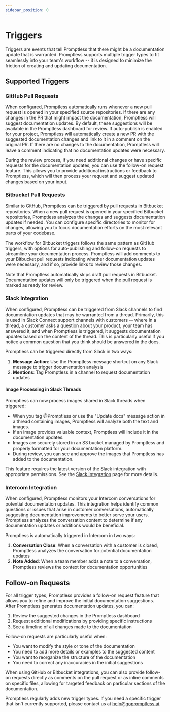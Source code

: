 ```yaml
---
sidebar_position: 0
---
```


# Triggers

Triggers are events that tell Promptless that there might be a documentation update that is warranted. Promptless supports multiple trigger types to fit seamlessly into your team's workflow -- it is designed to minimize the friction of creating and updating documentation.

## Supported Triggers

### GitHub Pull Requests

When configured, Promptless automatically runs whenever a new pull request is opened in your specified source repositories. If there are any changes in the PR that might impact the documentation, Promptless will suggest documentation updates. By default, these suggestions will be available in the Promptless dashboard for review. If auto-publish is enabled for your project, Promptless will automatically create a new PR with the suggested documentation changes and link to it in a comment on the original PR. If there are no changes to the documentation, Promptless will leave a comment indicating that no documentation updates were necessary.

During the review process, if you need additional changes or have specific requests for the documentation updates, you can use the follow-on request feature. This allows you to provide additional instructions or feedback to Promptless, which will then process your request and suggest updated changes based on your input.

### Bitbucket Pull Requests

Similar to GitHub, Promptless can be triggered by pull requests in Bitbucket repositories. When a new pull request is opened in your specified Bitbucket repositories, Promptless analyzes the changes and suggests documentation updates if needed. You can configure specific directories to monitor for changes, allowing you to focus documentation efforts on the most relevant parts of your codebase.

The workflow for Bitbucket triggers follows the same pattern as GitHub triggers, with options for auto-publishing and follow-on requests to streamline your documentation process. Promptless will add comments to your Bitbucket pull requests indicating whether documentation updates were necessary, and if so, provide links to review those changes.

Note that Promptless automatically skips draft pull requests in Bitbucket. Documentation updates will only be triggered when the pull request is marked as ready for review.

### Slack Integration

When configured, Promptless can be triggered from Slack channels to find documentation updates that may be warranted from a thread. Primarily, this is used in Slack Connect support channels with customers -- where in a thread, a customer asks a question about your product, your team has answered it, and when Promptless is triggered, it suggests documentation updates based on the content of the thread. This is particularly useful if you notice a common question that you think should be answered in the docs. 

Promptless can be triggered directly from Slack in two ways:

1. **Message Action**: Use the Promptless message shortcut on any Slack message to trigger documentation analysis
2. **Mentions**: Tag Promptless in a channel to request documentation updates

#### Image Processing in Slack Threads

Promptless can now process images shared in Slack threads when triggered:

- When you tag @Promptless or use the "Update docs" message action in a thread containing images, Promptless will analyze both the text and images.
- If an image provides valuable context, Promptless will include it in the documentation updates.
- Images are securely stored in an S3 bucket managed by Promptless and properly formatted for your documentation platform.
- During review, you can see and approve the images that Promptless has added to the documentation.

This feature requires the latest version of the Slack integration with appropriate permissions. See the [Slack Integration](/integrations/slack) page for more details.

### Intercom Integration

When configured, Promptless monitors your Intercom conversations for potential documentation updates. This integration helps identify common questions or issues that arise in customer conversations, automatically suggesting documentation improvements to better serve your users. Promptless analyzes the conversation content to determine if any documentation updates or additions would be beneficial.

Promptless is automatically triggered in Intercom in two ways:

1. **Conversation Close**: When a conversation with a customer is closed, Promptless analyzes the conversation for potential documentation updates
2. **Note Added**: When a team member adds a note to a conversation, Promptless reviews the context for documentation opportunities

## Follow-on Requests

For all trigger types, Promptless provides a follow-on request feature that allows you to refine and improve the initial documentation suggestions. After Promptless generates documentation updates, you can:

1. Review the suggested changes in the Promptless dashboard
2. Request additional modifications by providing specific instructions
3. See a timeline of all changes made to the documentation

Follow-on requests are particularly useful when:
- You want to modify the style or tone of the documentation
- You need to add more details or examples to the suggested content
- You want to reorganize the structure of the documentation
- You need to correct any inaccuracies in the initial suggestions

When using GitHub or Bitbucket integrations, you can also provide follow-on requests directly as comments on the pull request or as inline comments on specific files, allowing for targeted feedback on particular sections of the documentation.

Promptless regularly adds new trigger types. If you need a specific trigger that isn't currently supported, please contact us at [help@gopromptless.ai](mailto:help@gopromptless.ai).
